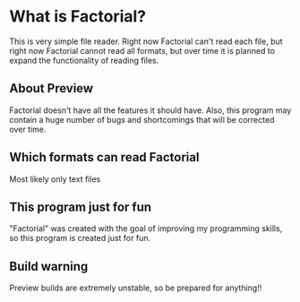 # What is Factorial?
This is very simple file reader. Right now Factorial can't read each file, but right now Factorial cannot read all formats, but over time it is planned to expand the functionality of reading files.

## About Preview
Factorial doesn't have all the features it should have. Also, this program may contain a huge number of bugs and shortcomings that will be corrected over time.

## Which formats can read Factorial
Most likely only text files

## This program just for fun
"Factorial" was created with the goal of improving my programming skills, so this program is created just for fun.

## Build warning

Preview builds are extremely unstable, so be prepared for anything!!

